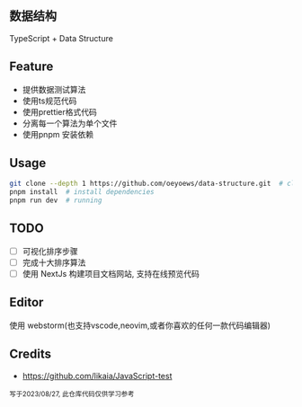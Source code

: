 ## 数据结构

TypeScript + Data Structure

## Feature

* 提供数据测试算法
* 使用ts规范代码
* 使用prettier格式代码
* 分离每一个算法为单个文件
* 使用pnpm 安装依赖

## Usage 

```bash
git clone --depth 1 https://github.com/oeyoews/data-structure.git  # clone repo
pnpm install  # install dependencies
pnpm run dev  # running
```


## TODO

- [ ] 可视化排序步骤
- [ ] 完成十大排序算法
- [ ] 使用 NextJs 构建项目文档网站, 支持在线预览代码

## Editor

使用 webstorm(也支持vscode,neovim,或者你喜欢的任何一款代码编辑器)

## Credits

* https://github.com/likaia/JavaScript-test

<small>写于2023/08/27, 此仓库代码仅供学习参考</small>
